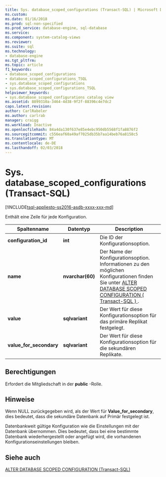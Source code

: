 ```yaml
---
title: Sys. database_scoped_configurations (Transact-SQL) | Microsoft Docs
ms.custom: 
ms.date: 01/16/2018
ms.prod: sql-non-specified
ms.prod_service: database-engine, sql-database
ms.service: 
ms.component: system-catalog-views
ms.reviewer: 
ms.suite: sql
ms.technology:
- database-engine
ms.tgt_pltfrm: 
ms.topic: article
f1_keywords:
- database_scoped_configurations
- database_scoped_configurations_TSQL
- sys.database_scoped_configurations
- sys.database_scoped_configurations_TSQL
helpviewer_keywords:
- sys.database_scoped_configurations catalog view
ms.assetid: 8899310a-3464-4d38-9f2f-88396c4e7dc2
caps.latest.revision: 
author: CarlRabeler
ms.author: carlrab
manager: craigg
ms.workload: Inactive
ms.openlocfilehash: 84a4da130f637e85e4ebc950db5568f1fa8876f2
ms.sourcegitcommit: c556eaf60a49af7025db35b7aa14beb76a8158c5
ms.translationtype: MT
ms.contentlocale: de-DE
ms.lasthandoff: 02/03/2018
---
```

# <a name="sysdatabasescopedconfigurations-transact-sql"></a>Sys. database_scoped_configurations (Transact-SQL)
[!INCLUDE[tsql-appliesto-ss2016-asdb-xxxx-xxx-md](../../includes/tsql-appliesto-ss2016-asdb-xxxx-xxx-md.md)]

  Enthält eine Zeile für jede Konfiguration. 
  
|Spaltenname|Datentyp|Description|  
|-----------------|---------------|-----------------|  
|**configuration_id**|**int**|Die ID der Konfigurationsoption.|  
|**name**|**nvarchar(60)**|Der Name der Konfigurationsoption. Informationen zu den möglichen Konfigurationen finden Sie unter [ALTER DATABASE SCOPED CONFIGURATION &#40; Transact-SQL &#41; ](../../t-sql/statements/alter-database-scoped-configuration-transact-sql.md).|  
|**value**|**sqlvariant**|Der Wert für diese Konfigurationsoption für das primäre Replikat festgelegt.|  
|**value_for_secondary**|**sqlvariant**|Der Wert für diese Konfigurationsoption für die sekundären Replikate.|  
  
##  <a name="Permissions"></a> Berechtigungen  
 Erfordert die Mitgliedschaft in der **public** -Rolle.  
  
## <a name="remarks"></a>Hinweise  
 Wenn NULL zurückgegeben wird, als der Wert für **Value_for_secondary**, dies bedeutet, dass die sekundäre Datenbank auf Primär festgelegt ist.  
 
 Datenbankweit gültige Konfiguration wie die Einstellungen mit der Datenbank übernommen. Dies bedeutet, dass bei eine bestimmte Datenbank wiederhergestellt oder angefügt wird, die vorhandenen Konfigurationseinstellungen bleiben.
  
## <a name="see-also"></a>Siehe auch  
 [ALTER DATABASE SCOPED CONFIGURATION (Transact-SQL)](../../t-sql/statements/alter-database-scoped-configuration-transact-sql.md)  
  
  

